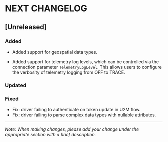 # NEXT CHANGELOG

## [Unreleased]

### Added
- Added support for geospatial data types.
* Added support for telemetry log levels, which can be controlled via the connection parameter `TelemetryLogLevel`. This allows users to configure the verbosity of telemetry logging from OFF to TRACE.

### Updated

### Fixed
- Fix: driver failing to authenticate on token update in U2M flow.
- Fix: driver failing to parse complex data types with nullable attributes.
---
*Note: When making changes, please add your change under the appropriate section with a brief description.* 
